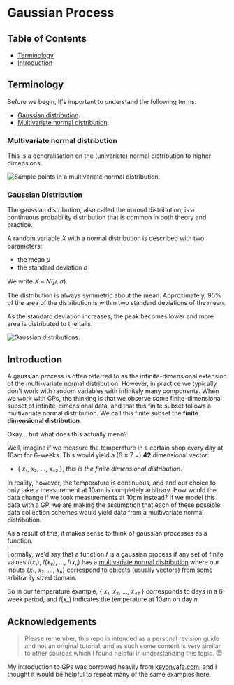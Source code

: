 # Gaussian Process

## Table of Contents

 - [Terminology](https://github.com/benjaminhadfield/machine-learning/tree/master/src/gaussian_process#terminology)
  - [Introduction](https://github.com/benjaminhadfield/machine-learning/tree/master/src/gaussian_process#introduction)

## Terminology

Before we begin, it's important to understand the following terms:
 
 - [Gaussian distribution](https://github.com/benjaminhadfield/machine-learning/tree/master/src/gaussian_process#gaussian-distribution).
 - [Multivariate normal distribution](https://github.com/benjaminhadfield/machine-learning/tree/master/src/gaussian_process#multivariate-normal-distribution).
 
### Multivariate normal distribution

This is a generalisation on the (univariate) normal distribution to higher dimensions.

![Sample points in a multivariate normal distribution.](https://upload.wikimedia.org/wikipedia/commons/thumb/8/8e/MultivariateNormal.png/600px-MultivariateNormal.png)

### Gaussian Distribution

The gaussian distribution, also called the normal distribution, is a continuous probability distribution that is common in both theory and practice.

A random variable 𝑋 with a normal distribution is described with two parameters:
 - the mean 𝜇
 - the standard deviation 𝜎
 
We write 𝑋 ~ 𝑁(𝜇, 𝜎).
 
The distribution is always symmetric about the mean. Approximately, 95% of the area of the distribution is within two standard deviations of the mean.

As the standard deviation increases, the peak becomes lower and more area is distributed to the tails.

![Gaussian distributions.](https://upload.wikimedia.org/wikipedia/commons/thumb/7/74/Normal_Distribution_PDF.svg/700px-Normal_Distribution_PDF.svg.png)

## Introduction

A gaussian process is often referred to as the infinite-dimensional extension of the multi-variate normal distribution. However, in practice we typically don't work with random variables with infinitely many components. When we work with GPs, the thinking is that we observe some finite-dimensional subset of infinite-dimensional data, and that this finite subset follows a multivariate normal distribution. We call this finite subset the **finite dimensional distribution**.

Okay... but what does this actually mean?

Well, imagine if we measure the temperature in a certain shop every day at 10am for 6-weeks. This would yield a (6 × 7 =) **42** dimensional vector:

 - { 𝑥₁, 𝑥₂, ..., 𝑥₄₂ }, _this is the finite dimensional distribution_.

In reality, however, the temperature is continuous, and and our choice to only take a measurement at 10am is completely arbitrary. How would the data change if we took measurements at 10pm instead? If we model this data with a GP, we are making the assumption that each of these possible data collection schemes would yield data from a multivariate normal distribution.

As a result of this, it makes sense to think of gaussian processes as a function.

Formally, we'd say that a function 𝑓 is a gaussian process if any set of finite values 𝑓(𝑥₁), 𝑓(𝑥₂), ..., 𝑓(𝑥ₙ) has a [multivariate normal distribution](https://github.com/benjaminhadfield/machine-learning/tree/master/src/gaussian_process#multivariate-normal-distribution) where our inputs {𝑥₁, 𝑥₂, ..., 𝑥ₙ} correspond to objects (usually vectors) from some arbitrarily sized domain.

So in our temperature example, { 𝑥₁, 𝑥₂, ..., 𝑥₄₂ } corresponds to days in a 6-week period, and 𝑓(𝑥ₙ) indicates the temperature at 10am on day 𝑛.

## Acknowledgements

> Please remember, this repo is intended as a personal revision guide and not an original tutorial, and as such some content is very similar to other sources which I found helpful in understanding this topic. 😇

My introduction to GPs was borrowed heavily from [keyonvafa.com](http://keyonvafa.com/gp-tutorial/), and I thought it would be helpful to repeat many of the same examples here.

